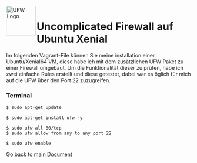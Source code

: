 <img align="left" width="80" height="80" src="./img/../../img/firewall-logo.jpg" alt="UFW Logo">

# Uncomplicated Firewall auf Ubuntu Xenial
Im folgenden Vagrant-File können Sie meine installation einer Ubuntu/Xenial64 VM, diese habe ich mit dem zusätzlichen UFW Paket zu einer Firewall umgebaut. Um die Funktionalität dieser zu prüfen, habe ich zwei einfache Rules erstellt und diese getestet, dabei war es öglich für mich auf die UFW über den Port 22 zuzugreifen.

### Terminal
```
$ sudo apt-get update

$ sudo apt-get install ufw -y
  
$ sudo ufw all 80/tcp
$ sudo ufw allow from any to any port 22

$ sudo ufw enable
```

[Go back to main Document](https://github.com/Daddey69/Modul_300/blob/master/README.md)